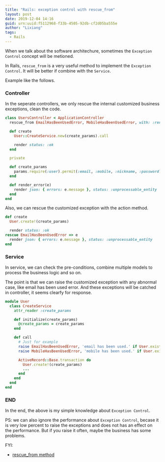 ```yaml
---
title: "Rails: exception control with rescue_from"
layout: post
date: 2019-12-04 14:16
guid: urn:uuid:f5112968-f33b-4505-92db-cf2d05ba555e
author: "Lixiang"
tags:
  - Rails
---
```


When we talk about the software architechure, sometimes the `Exception Control` concept will be metioned.

In Rails, `rescue_from` is a very useful method to implement the `Exception Control`. It will be better if combine with the `Service`.

Example like the follows.

### Controller
In the seperate controllers, we only rescue the internal customized business exceptions, clean the code.

```ruby
class UsersController < ApplicationController
  rescue_from EmailHasBeenUsedError, MobileHasBeenUsedError, with: :render_error

  def create
    User::CreateService.new(create_params).call

    render status: :ok
  end

  private

  def create_params
    params.require(:user).permit(:email, :mobile, :nickname, :password)
  end

  def render_error(e)
    render json: { errors: e.message }, status: :unprocessable_entity
  end
end
```

Also, we can rescue the customized exception with the action method.

```ruby
def create
  User.create!(create_params)

  render status: :ok
rescue EmailHasBeenUsedError => e
  render json: { errors: e.message }, status: :unprocessable_entity
end
```


### Service
In service, we can check the pre-conditions, combine multiple models to process the business logic and so on.

The point is that we can raise the customized exception with any abnormal case, like email has been used error. And
these exceptions will be catched in controller, it seems clearfy for response.

```ruby
module User
  class CreateService
    attr_reader :create_params

    def initialize(create_params)
      @create_params = create_params
    end

    def call
      # Just for example
      raise EmailHasBeenUsedError, 'email has been used.' if User.exists?(email: create_params[:email])
      raise MobileHasBeenUsedError, 'mobile has been used.' if User.exists?(mobile: create_params[:mobile])

      ActiveRecord::Base.transaction do
        User.create!(create_params)
        ...
      end
    end
  end
end
```

### END

In the end, the above is my simple knowledge about `Exception Control`.

PS: we can also ignore the performance about `Exception Control`,
becase it is very low percent to raise the exceptions and does not has an effect on the performance. But if you raise it often, maybe the business has some problems.

FYI:

- [rescue_from method](https://apidock.com/rails/ActiveSupport/Rescuable/ClassMethods/rescue_from)
